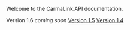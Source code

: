 Welcome to the CarmaLink.API documentation. 

Version 1.6 <i>coming soon</i>
<a href="https://github.com/CarmaSys/CarmaLinkAPI/blob/master/v1.5.md">Version 1.5</a>
<a href="https://github.com/CarmaSys/CarmaLinkAPI/wiki">Version 1.4</a>
